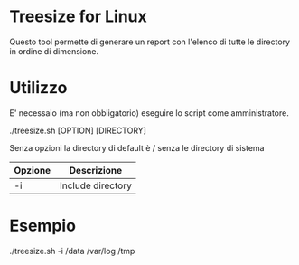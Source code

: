 # Treesize for Linux

Questo tool permette di generare un report con l'elenco di tutte le directory in ordine di dimensione.

# Utilizzo

E' necessaio (ma non obbligatorio) eseguire lo script come amministratore.

./treesize.sh [OPTION] [DIRECTORY]

Senza opzioni la directory di default è / senza le directory di sistema

| **Opzione** | **Descrizione** |
| ----------- | --------------- |
| -i | Include directory|

# Esempio

./treesize.sh -i /data /var/log /tmp

